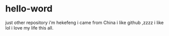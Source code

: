 # hello-word
just other repository
i'm hekefeng i came from China
  i like github ,zzzz
  i like lol
  i love my life
  this all.
